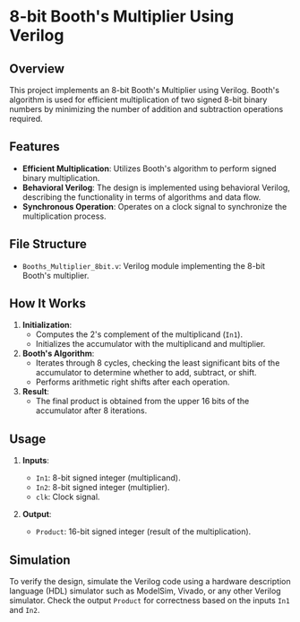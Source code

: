 # 8-bit Booth's Multiplier Using Verilog

## Overview

This project implements an 8-bit Booth's Multiplier using Verilog. Booth's algorithm is used for efficient multiplication of two signed 8-bit binary numbers by minimizing the number of addition and subtraction operations required.

## Features

- **Efficient Multiplication**: Utilizes Booth's algorithm to perform signed binary multiplication.
- **Behavioral Verilog**: The design is implemented using behavioral Verilog, describing the functionality in terms of algorithms and data flow.
- **Synchronous Operation**: Operates on a clock signal to synchronize the multiplication process.

## File Structure

- `Booths_Multiplier_8bit.v`: Verilog module implementing the 8-bit Booth's multiplier. 

## How It Works

1. **Initialization**: 
   - Computes the 2's complement of the multiplicand (`In1`).
   - Initializes the accumulator with the multiplicand and multiplier.
2. **Booth's Algorithm**:
   - Iterates through 8 cycles, checking the least significant bits of the accumulator to determine whether to add, subtract, or shift.
   - Performs arithmetic right shifts after each operation.
3. **Result**:
   - The final product is obtained from the upper 16 bits of the accumulator after 8 iterations.

## Usage

1. **Inputs**:
   - `In1`: 8-bit signed integer (multiplicand).
   - `In2`: 8-bit signed integer (multiplier).
   - `clk`: Clock signal.

2. **Output**:
   - `Product`: 16-bit signed integer (result of the multiplication).

## Simulation

To verify the design, simulate the Verilog code using a hardware description language (HDL) simulator such as ModelSim, Vivado, or any other Verilog simulator. Check the output `Product` for correctness based on the inputs `In1` and `In2`.
